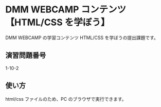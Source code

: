# DMM WEBCAMP コンテンツ【HTML/CSS を学ぼう】

DMM WEBCAMP の学習コンテンツ HTML/CSS を学ぼうの提出課題です。

## 演習問題番号

1-10-2

## 使い方

html/css ファイルのため、PC のブラウザで実行できます。
